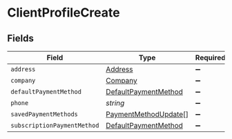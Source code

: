 # ClientProfileCreate


## Fields

| Field                                                               | Type                                                                | Required                                                            | Description                                                         |
| ------------------------------------------------------------------- | ------------------------------------------------------------------- | ------------------------------------------------------------------- | ------------------------------------------------------------------- |
| `address`                                                           | [Address](../../models/shared/address.md)                           | :heavy_minus_sign:                                                  | N/A                                                                 |
| `company`                                                           | [Company](../../models/shared/company.md)                           | :heavy_minus_sign:                                                  | N/A                                                                 |
| `defaultPaymentMethod`                                              | [DefaultPaymentMethod](../../models/shared/defaultpaymentmethod.md) | :heavy_minus_sign:                                                  | N/A                                                                 |
| `phone`                                                             | *string*                                                            | :heavy_minus_sign:                                                  | N/A                                                                 |
| `savedPaymentMethods`                                               | [PaymentMethodUpdate](../../models/shared/paymentmethodupdate.md)[] | :heavy_minus_sign:                                                  | N/A                                                                 |
| `subscriptionPaymentMethod`                                         | [DefaultPaymentMethod](../../models/shared/defaultpaymentmethod.md) | :heavy_minus_sign:                                                  | N/A                                                                 |